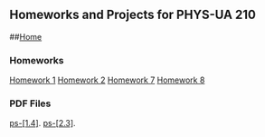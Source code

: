 ## Homeworks and Projects for PHYS-UA 210

##[Home](https://zw788.github.io/cp210/)
### **Homeworks**
[Homework 1](https://nbviewer.jupyter.org/github/zw788/cp210/blob/master/homeworks/ps-%5B1%5D.ipynb)
[Homework 2](https://nbviewer.jupyter.org/github/zw788/cp210/blob/master/homeworks/Home%2BWork%2B2-%2BZhonghan%2BWang.ipynb)
[Homework 7](https://nbviewer.jupyter.org/github/zw788/cp210/blob/master/homeworks/ps-%5B7%5D.ipynb)
[Homework 8](https://nbviewer.jupyter.org/github/zw788/cp210/blob/master/homeworks/ps-%5B8%5D.ipynb)

### **PDF Files**
[ps-[1.4]](https://zw788.github.io/cp210/tex/ps__1_4_.pdf).
[ps-[2.3]](https://zw788.github.io/cp210/tex/ps__2_3_.pdf).

<!---
your comment goes here
and here

```markdown
Syntax highlighted code block

# Header 1
## Header 2
### Header 3

- Bulleted
- List

1. Numbered
2. List

**Bold** and _Italic_ and `Code` text

[Link](url) and ![Image](src)
```


For more details see [GitHub Flavored Markdown](https://guides.github.com/features/mastering-markdown/).

### Jekyll Themes

Your Pages site will use the layout and styles from the Jekyll theme you have selected in your [repository settings](https://github.com/Zw788/cp210/settings). The name of this theme is saved in the Jekyll `_config.yml` configuration file.

### Support or Contact

Having trouble with Pages? Check out our [documentation](https://help.github.com/categories/github-pages-basics/) or [contact support](https://github.com/contact) and we’ll help you sort it out.}

-->
